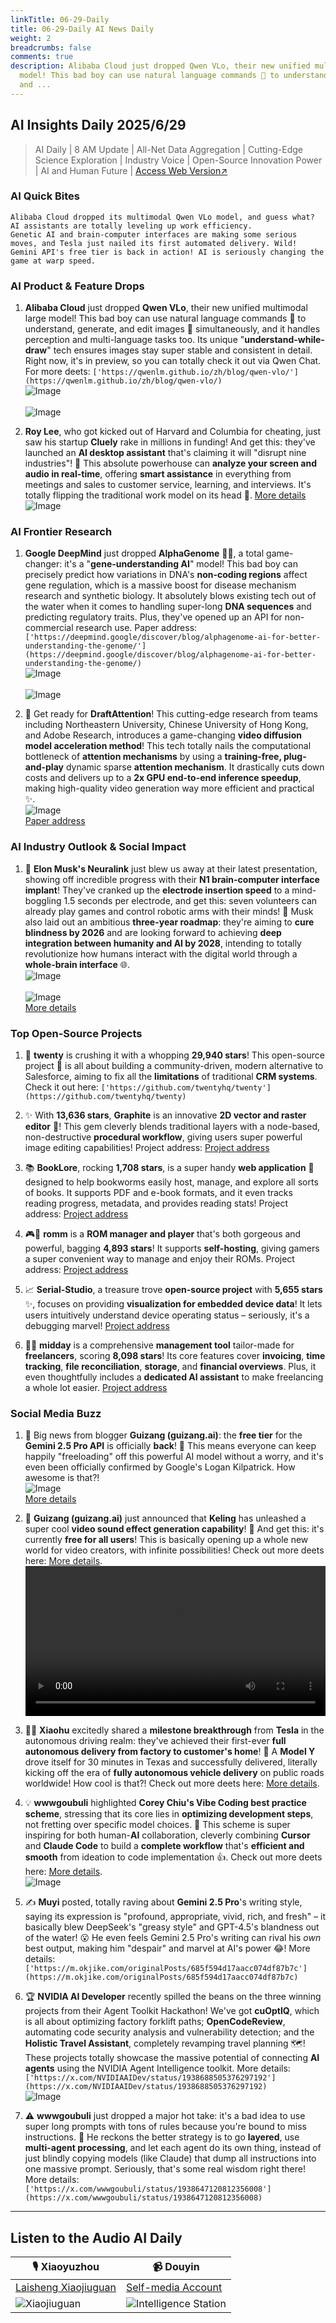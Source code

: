 ```yaml
---
linkTitle: 06-29-Daily
title: 06-29-Daily AI News Daily
weight: 2
breadcrumbs: false
comments: true
description: Alibaba Cloud just dropped Qwen VLo, their new unified multimodal large
  model! This bad boy can use natural language commands 🌟 to understand, generate,
  and ...
---
```

## AI Insights Daily 2025/6/29

> AI Daily | 8 AM Update | All-Net Data Aggregation | Cutting-Edge Science Exploration | Industry Voice | Open-Source Innovation Power | AI and Human Future | [Access Web Version↗️](https://ai.hubtoday.app/)

### AI Quick Bites

```
Alibaba Cloud dropped its multimodal Qwen VLo model, and guess what? AI assistants are totally leveling up work efficiency.
Genetic AI and brain-computer interfaces are making some serious moves, and Tesla just nailed its first automated delivery. Wild!
Gemini API's free tier is back in action! AI is seriously changing the game at warp speed.
```

### AI Product & Feature Drops
1.  **Alibaba Cloud** just dropped **Qwen VLo**, their new unified multimodal large model! This bad boy can use natural language commands 🌟 to understand, generate, and edit images 🎨 simultaneously, and it handles perception and multi-language tasks too. Its unique "**understand-while-draw**" tech ensures images stay super stable and consistent in detail. Right now, it's in preview, so you can totally check it out via Qwen Chat. For more deets: `['https://qwenlm.github.io/zh/blog/qwen-vlo/'](https://qwenlm.github.io/zh/blog/qwen-vlo/)`
    <br/> ![Image](https://cdn.jsdmirror.com/gh/justlovemaki/imagehub@main/images/2025/07/news_01k023g5yrfdktw8bwz5pcw2bw.avif) <br/>
    <br/> ![Image](https://cdn.jsdmirror.com/gh/justlovemaki/imagehub@main/images/2025/07/news_01k023gm12eptsg6e60d7em5av.avif) <br/>

2.  **Roy Lee**, who got kicked out of Harvard and Columbia for cheating, just saw his startup **Cluely** rake in millions in funding! And get this: they've launched an **AI desktop assistant** that's claiming it will "disrupt nine industries"! 🤯 This absolute powerhouse can **analyze your screen and audio in real-time**, offering **smart assistance** in everything from meetings and sales to customer service, learning, and interviews. It's totally flipping the traditional work model on its head 🚀. [More details](https://www.jiqizhixin.com/articles/2025-06-28-6)
    <br/> ![Image](https://cdn.jsdmirror.com/gh/justlovemaki/imagehub@main/images/2025/07/news_01k023gthse3wbs6kgtnwwtfew.avif) <br/>

### AI Frontier Research
1.  **Google DeepMind** just dropped **AlphaGenome** 🧬🔬, a total game-changer: it's a "**gene-understanding AI**" model! This bad boy can precisely predict how variations in DNA's **non-coding regions** affect gene regulation, which is a massive boost for disease mechanism research and synthetic biology. It absolutely blows existing tech out of the water when it comes to handling super-long **DNA sequences** and predicting regulatory traits. Plus, they've opened up an API for non-commercial research use. Paper address: `['https://deepmind.google/discover/blog/alphagenome-ai-for-better-understanding-the-genome/'](https://deepmind.google/discover/blog/alphagenome-ai-for-better-understanding-the-genome/)`
    <br/> ![Image](https://cdn.jsdmirror.com/gh/justlovemaki/imagehub@main/images/2025/07/news_01k023h668f1fb7f693zekz3km.avif) <br/>
    <br/> ![Image](https://cdn.jsdmirror.com/gh/justlovemaki/imagehub@main/images/2025/07/news_01k023hasdechbpf65mdv415q5.avif) <br/>

2.  🚀 Get ready for **DraftAttention**! This cutting-edge research from teams including Northeastern University, Chinese University of Hong Kong, and Adobe Research, introduces a game-changing **video diffusion model acceleration method**! This tech totally nails the computational bottleneck of **attention mechanisms** by using a **training-free, plug-and-play** dynamic sparse **attention mechanism**. It drastically cuts down costs and delivers up to a **2x GPU end-to-end inference speedup**, making high-quality video generation way more efficient and practical ✨.
    <br/> ![Image](https://cdn.jsdmirror.com/gh/justlovemaki/imagehub@main/images/2025/07/news_01k023hdpkfbnbmfbxwxzcyjnr.avif) <br/>
    [Paper address](https://arxiv.org/abs/2505.14708)

### AI Industry Outlook & Social Impact
1.  🚀 **Elon Musk's Neuralink** just blew us away at their latest presentation, showing off incredible progress with their **N1 brain-computer interface implant**! They've cranked up the **electrode insertion speed** to a mind-boggling 1.5 seconds per electrode, and get this: seven volunteers can already play games and control robotic arms with their minds! 🤯 Musk also laid out an ambitious **three-year roadmap**: they're aiming to **cure blindness by 2026** and are looking forward to achieving **deep integration between humanity and AI by 2028**, intending to totally revolutionize how humans interact with the digital world through a **whole-brain interface** 🌐.
    <br/> ![Image](https://cdn.jsdmirror.com/gh/justlovemaki/imagehub@main/images/2025/07/news_01k023hhjeepyampn40b4gct2d.avif) <br/>
    <br/> ![Image](https://cdn.jsdmirror.com/gh/justlovemaki/imagehub@main/images/2025/07/news_01k023htkte9sr2hmebysx5635.avif) <br/>
    [More details](https://mp.weixin.qq.com/s?__biz=MzI3MTA0MTk1MA==&mid=2652605172&idx=1&sn=af0348a245d7f79f539ea6839caf05b2)

### Top Open-Source Projects
1.  🌟 **twenty** is crushing it with a whopping **29,940 stars**! This open-source project 🚀 is all about building a community-driven, modern alternative to Salesforce, aiming to fix all the **limitations** of traditional **CRM systems**. Check it out here: `['https://github.com/twentyhq/twenty'](https://github.com/twentyhq/twenty)`

2.  ✨ With **13,636 stars**, **Graphite** is an innovative **2D vector and raster editor** 🎨! This gem cleverly blends traditional layers with a node-based, non-destructive **procedural workflow**, giving users super powerful image editing capabilities! Project address: [Project address](https://github.com/GraphiteEditor/Graphite)

3.  📚 **BookLore**, rocking **1,708 stars**, is a super handy **web application** 📖 designed to help bookworms easily host, manage, and explore all sorts of books. It supports PDF and e-book formats, and it even tracks reading progress, metadata, and provides reading stats! Project address: [Project address](https://github.com/adityachandelgit/BookLore)

4.  🎮🌟 **romm** is a **ROM manager and player** that's both gorgeous and powerful, bagging **4,893 stars**! It supports **self-hosting**, giving gamers a super convenient way to manage and enjoy their ROMs. Project address: [Project address](https://github.com/rommapp/romm)

5.  📈 **Serial-Studio**, a treasure trove **open-source project** with **5,655 stars** ✨, focuses on providing **visualization for embedded device data**! It lets users intuitively understand device operating status – seriously, it's a debugging marvel! [Project address](https://github.com/Serial-Studio/Serial-Studio)

6.  💼🚀 **midday** is a comprehensive **management tool** tailor-made for **freelancers**, scoring **8,098 stars**! Its core features cover **invoicing**, **time tracking**, **file reconciliation**, **storage**, and **financial overviews**. Plus, it even thoughtfully includes a **dedicated AI assistant** to make freelancing a whole lot easier. [Project address](https://github.com/midday-ai/midday)

### Social Media Buzz
1.  🎉 Big news from blogger **Guizang (guizang.ai)**: the **free tier** for the **Gemini 2.5 Pro API** is officially **back**! 🥳 This means everyone can keep happily "freeloading" off this powerful AI model without a worry, and it's even been officially confirmed by Google's Logan Kilpatrick. How awesome is that?!
    <br/> ![Image](https://cdn.jsdmirror.com/gh/justlovemaki/imagehub@main/images/2025/07/news_01k023hxnwevp8whykkjv3g1xf.avif) <br/>
    [More details](https://x.com/op7418/status/1938895703608316011)

2.  🎵 **Guizang (guizang.ai)** just announced that **Keling** has unleashed a super cool **video sound effect generation capability**! 🤩 And get this: it's currently **free for all users**! This is basically opening up a whole new world for video creators, with infinite possibilities! Check out more deets here: [More details](https://x.com/op7418/status/1938894186742485484).
    <video src="https://cdn.jsdmirror.com/gh/justlovemaki/imagehub@main/images/2025/07/news_01k023j55vej18h1bbe9trkxv0.mp4" controls="controls" width="100%"></video>

3.  🚗💨 **Xiaohu** excitedly shared a **milestone breakthrough** from **Tesla** in the autonomous driving realm: they've achieved their first-ever **full autonomous delivery from factory to customer's home**! 🎉 A **Model Y** drove itself for 30 minutes in Texas and successfully delivered, literally kicking off the era of **fully autonomous vehicle delivery** on public roads worldwide! How cool is that?! Check out more deets here: [More details](https://x.com/imxiaohu/status/1938848110115201068).

4.  💡 **wwwgoubuli** highlighted **Corey Chiu's Vibe Coding best practice scheme**, stressing that its core lies in **optimizing development steps**, not fretting over specific model choices. 🤔 This scheme is super inspiring for both human-**AI** collaboration, cleverly combining **Cursor** and **Claude Code** to build a **complete workflow** that's **efficient and smooth** from ideation to code implementation 👍. Check out more deets here: [More details](https://x.com/wwwgoubuli/status/1938794235106558301).
    <br/> ![Image](https://cdn.jsdmirror.com/gh/justlovemaki/imagehub@main/images/2025/07/news_01k023jbgbfe3bdr5jmp9saqj3.avif) <br/>

5.  ✍️ **Muyi** posted, totally raving about **Gemini 2.5 Pro**'s writing style, saying its expression is "profound, appropriate, vivid, rich, and fresh" – it basically blew DeepSeek's "greasy style" and GPT-4.5's blandness out of the water! 😮 He even feels Gemini 2.5 Pro's writing can rival his *own* best output, making him "despair" and marvel at AI's power 😂! More details: `['https://m.okjike.com/originalPosts/685f594d17aacc074df87b7c'](https://m.okjike.com/originalPosts/685f594d17aacc074df87b7c)`

6.  🏆 **NVIDIA AI Developer** recently spilled the beans on the three winning projects from their Agent Toolkit Hackathon! We've got **cuOptIQ**, which is all about optimizing factory forklift paths; **OpenCodeReview**, automating code security analysis and vulnerability detection; and the **Holistic Travel Assistant**, completely revamping travel planning 🗺️! These projects totally showcase the massive potential of connecting **AI agents** using the NVIDIA Agent Intelligence toolkit. More details: `['https://x.com/NVIDIAAIDev/status/1938688505376297192'](https://x.com/NVIDIAAIDev/status/1938688505376297192)`
    <br/> ![Image](https://cdn.jsdmirror.com/gh/justlovemaki/imagehub@main/images/2025/07/news_01k023jejjeeh98kf04hnbqzxm.avif) <br/>

7.  ⚠️ **wwwgoubuli** just dropped a major hot take: it's a bad idea to use super long prompts with tons of rules because you're bound to miss instructions. 🤔 He reckons the better strategy is to go **layered**, use **multi-agent processing**, and let each agent do its own thing, instead of just blindly copying models (like Claude) that dump all instructions into one massive prompt. Seriously, that's some real wisdom right there! More details: `['https://x.com/wwwgoubuli/status/1938647120812356008'](https://x.com/wwwgoubuli/status/1938647120812356008)`

---

## Listen to the Audio AI Daily

| 🎙️ **Xiaoyuzhou** | 📹 **Douyin** |
| --- | --- |
| [Laisheng Xiaojiuguan](https://www.xiaoyuzhoufm.com/podcast/683c62b7c1ca9cf575a5030e) | [Self-media Account](https://www.douyin.com/user/MS4wLjABAAAAwpwqPQlu38sO38VyWgw9ZjDEnN4bMR5j8x111UxpseHR9DpB6-CveI5KRXOWuFwG) |
| ![Xiaojiuguan](https://cdn.jsdmirror.com/gh/justlovemaki/imagehub@main/logo/f959f7984e9163fc50d3941d79a7f262.md.png) | ![Intelligence Station](https://cdn.jsdmirror.com/gh/justlovemaki/imagehub@main/logo/7fc30805eeb831e1e2baa3a240683ca3.md.png) |